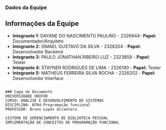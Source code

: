 ### Dados da Equipe
## Informações da Equipe
- **Integrante 1:** DAYANE DO NASCIMENTO PAULINO - 2326944- **Papel:** Documentador/Arquiteto
- **Integrante 2:** ISMAEL GUSTAVO DA SILVA - 2326204 - **Papel:** Desenvolvedor Backend
- **Integrante 3:** PAULO JONATHAN RIBEIRO LUZ - 2323859 - **Papel:** Tester
- **Integrante 4:** STAYNER RODRIGUES DE LIMA - 2326190 - **Papel:** Tester
- **Integrante 5:** MATHEUS FERREIRA SILVA ROCHA - 2326202 - **Papel:** Desenvolvedor Interface

```

### Capa do Documento
UNIVERSIDADE UNIFOR
CURSO: ANALISE E DESENVOLVIMENTO DE SISTEMAS
DISCIPLINA: N704-Programação funcional
PROFESSOR: Bruno Lopes Alcantara

SISTEMA DE GERENCIAMENTO DE BIBLIOTECA PESSOAL
IMPLEMENTAÇÃO DE CONCEITOS DE PROGRAMAÇÃO FUNCIONAL

